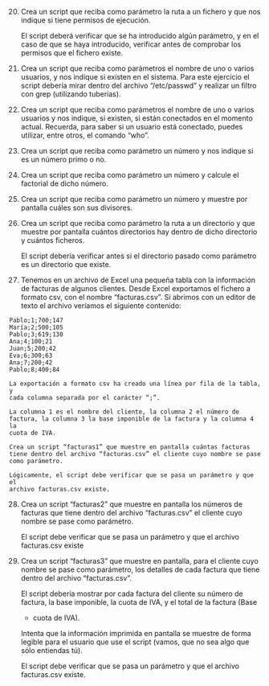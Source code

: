 20. Crea un script que reciba como parámetro la ruta a un fichero y que nos
indique si tiene permisos de ejecución.

    El script deberá verificar que se ha introducido algún parámetro, y en el
    caso de que se haya introducido, verificar antes de comprobar los
    permisos que el fichero existe.
    
21. Crea un script que reciba como parámetros el nombre de uno o varios
usuarios, y nos indique si existen en el sistema.
Para este ejercicio el script debería mirar dentro del archivo
“/etc/passwd” y realizar un filtro con grep (utilizando tuberías).

22. Crea un script que reciba como parámetros el nombre de uno o varios
usuarios y nos indique, si existen, si están conectados en el momento
actual. Recuerda, para saber si un usuario está conectado, puedes
utilizar, entre otros, el comando “who”.

23. Crea un script que reciba como parámetro un número y nos indique si
es un número primo o no.

24. Crea un script que reciba como parámetro un número y calcule el
factorial de dicho número.

25. Crea un script que reciba como parámetro un número y muestre por
pantalla cuáles son sus divisores.

26. Crea un script que reciba como parámetro la ruta a un directorio y que
muestre por pantalla cuántos directorios hay dentro de dicho directorio
y cuántos ficheros.

    El script debería verificar antes si el directorio pasado como parámetro
    es un directorio que existe.
    
27. Tenemos en un archivo de Excel una pequeña tabla con la información
de facturas de algunos clientes. Desde Excel exportamos el fichero a
formato csv, con el nombre “facturas.csv”. Si abrimos con un editor de
texto el archivo veríamos el siguiente contenido: 
```
Pablo;1;700;147
María;2;500;105
Pablo;3;619;130
Ana;4;100;21
Juan;5;200;42
Eva;6;300;63
Ana;7;200;42
Pablo;8;400;84
```
    La exportación a formato csv ha creado una línea por fila de la tabla, y
    cada columna separada por el carácter “;”. 
    
    La columna 1 es el nombre del cliente, la columna 2 el número de
    factura, la columna 3 la base imponible de la factura y la columna 4 la
    cuota de IVA.
    
    Crea un script “facturas1” que muestre en pantalla cuántas facturas
    tiene dentro del archivo “facturas.csv” el cliente cuyo nombre se pase
    como parámetro.
    
    Lógicamente, el script debe verificar que se pasa un parámetro y que el
    archivo facturas.csv existe. 
    
28. Crea un script “facturas2” que muestre en pantalla los números de
facturas que tiene dentro del archivo “facturas.csv” el cliente cuyo
nombre se pase como parámetro.

    El script debe verificar que se pasa un parámetro y que el archivo
    facturas.csv existe
    
29. Crea un script “facturas3” que muestre en pantalla, para el cliente cuyo
nombre se pase como parámetro, los detalles de cada factura que tiene
dentro del archivo “facturas.csv”.

    El script debería mostrar por cada factura del cliente su número de
    factura, la base imponible, la cuota de IVA, y el total de la factura (Base
    + cuota de IVA).

    Intenta que la información imprimida en pantalla se muestre de forma
    legible para el usuario que use el script (vamos, que no sea algo que
    sólo entiendas tú).
    
    El script debe verificar que se pasa un parámetro y que el archivo
    facturas.csv existe.    
